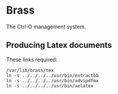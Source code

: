 # Brass

The Ctrl-O management system.

## Producing Latex documents

These links required:

```
/var/lib/brass/tex
ln -s ../../../../usr/bin/extractbb
ln -s ../../../../usr/bin/xdvipdfmx
ln -s ../../../../usr/bin/xelatex
```
